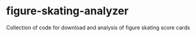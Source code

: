 # figure-skating-analyzer
Collection of code for download and analysis of figure skating score cards
